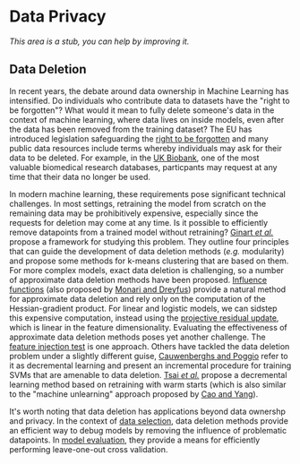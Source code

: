 # Data Privacy
_This area is a stub, you can help by improving it._

## Data Deletion
In recent years, the debate around data ownership in Machine Learning has intensified. Do individuals who contribute data to datasets have the "right to be forgotten"? What would it mean to fully delete someone's data in the context of machine learning, where data lives on inside models, even after the data has been removed from the training dataset? The EU has introduced legislation safeguarding the [right to be forgotten](https://gdpr.eu/right-to-be-forgotten/) and many public data resources include terms whereby individuals may ask for their data to be deleted. For example, in the [UK Biobank](https://www.ukbiobank.ac.uk/), one of the most valuable biomedical research databases, particpants may request at any time that their data no longer be used. 

In modern machine learning, these requirements pose significant technical challenges. In most settings, retraining the model from scratch on the remaining data may be prohibitively expensive, especially since the requests for deletion may come at any time. Is it possible to efficiently remove datapoints from a trained model without retraining? [Ginart _et al._ ](https://papers.nips.cc/paper/2019/file/cb79f8fa58b91d3af6c9c991f63962d3-Paper.pdf) propose a framework for studying this problem. They outline four principles that can guide the development of data deletion methods (_e.g._ modularity) and propose some methods for k-means clustering that are based on them. For more complex models, exact data deletion is challenging, so a number of approximate data deletion methods have been proposed. [Influence functions](https://arxiv.org/pdf/1703.04730.pdf) (also proposed by [Monari and Dreyfus](https://www.sciencedirect.com/science/article/abs/pii/S0925231200003258)) provide a natural method for approximate data deletion and rely only on the computation of the Hessian-gradient product. For linear and logistic models, we can sidstep this expensive computation, instead using the [projective residual update](https://arxiv.org/pdf/2002.10077.pdf), which is linear in the feature dimensionality. Evaluating the effectiveness of approximate data deletion methods poses yet another challenge. The [feature injection test](https://arxiv.org/pdf/2002.10077.pdf) is one approach. Others have tackled the data deletion problem under a slightly different guise, [Cauwenberghs and Poggio](https://papers.nips.cc/paper/2000/file/155fa09596c7e18e50b58eb7e0c6ccb4-Paper.pdf) refer to it as decremental learning and present an incremental procedure for training SVMs that are amenable to data deletion. [Tsai _et al._](https://dl.acm.org/doi/10.1145/2623330.2623661) propose a decremental learning method based on retraining with warm starts (which is also similar to the "machine unlearning" approach proposed by [Cao and Yang](https://www.ieee-security.org/TC/SP2015/papers-archived/6949a463.pdf)).

It's worth noting that data deletion has applications beyond data ownershp and privacy. In the context of [data selection](data-selection.md), data deletion methods provide an efficient way to debug models by removing the influence of problematic datapoints. In [model evaluation](evaluation.md), they provide a means for efficiently performing leave-one-out cross validation. 
